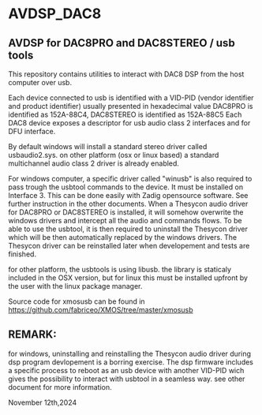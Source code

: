 # AVDSP_DAC8
## AVDSP for DAC8PRO and DAC8STEREO / usb tools

This repository contains utilities to interact with DAC8 DSP from the host computer over usb.

Each device connected to usb is identified with a VID-PID (vendor identifier and product identifier) usually presented in hexadecimal value
DAC8PRO is identified as 152A-88C4, DAC8STEREO is identified as 152A-88C5
Each DAC8 device exposes a descriptor for usb audio class 2 interfaces and for DFU interface.

By default windows will install a standard stereo driver called usbaudio2.sys.
on other platform (osx or linux based) a standard multichannel audio class 2 driver is already enabled.

For windows computer, a specific driver called "winusb" is also required to pass trough the usbtool commands to the device.
It must be installed on Interface 3. This can be done easily with Zadig opensource software. See further instruction in the other documents.
When a Thesycon audio driver for DAC8PRO or DAC8STEREO is installed, it will somehow overwrite the windows drivers and intercept all the audio and commands flows.
To be able to use the usbtool, it is then required to uninstall the Thesycon driver which will be then automatically replaced by the windows drivers.
The Thesycon driver can be reinstalled later when developement and tests are finished.

for other platform, the usbtools is using libusb. the library is staticaly included in the OSX version, but for linux this must be installed upfront by the user with the linux package manager.

Source code for xmosusb can be found in https://github.com/fabriceo/XMOS/tree/master/xmosusb

## REMARK:
for windows, uninstalling and reinstalling the Thesycon audio driver during dsp program devlopement is a borring exercise. 
The dsp firmware includes a specific process to reboot as an usb device with another VID-PID wich gives the possibility to interact with usbtool in a seamless way.
see other document for more information.
 
November 12th,2024

